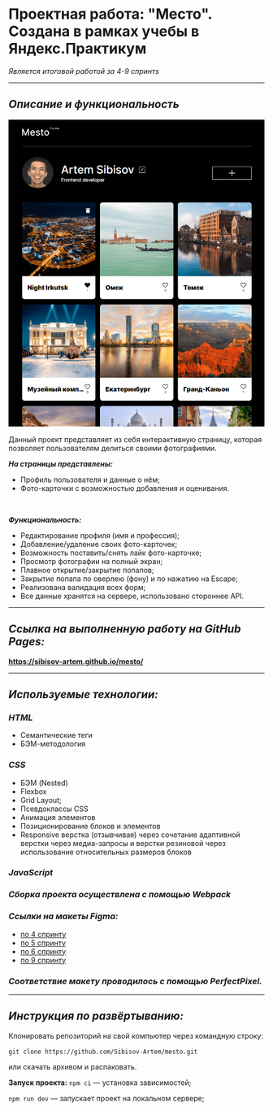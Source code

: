 # **Проектная работа: "Место". Создана в рамках учебы в Яндекс.Практикум**
*Является итоговой работой за 4-9 спринтs*

---
## ***Описание и функциональность***
![image](https://github.com/Sibisov-Artem/mesto/blob/main/screenshot/screenshot.png)

Данный проект представляет из себя интерактивную страницу, которая позволяет пользователям делиться своими фотографиями.

***На страницы представлены:***
* Профиль пользователя и данные о нём;
* Фото-карточки с возможностью добавления и оценивания.
<br>

***Функциональность:***
 * Редактирование профиля (имя и профессия);
 * Добавление/удаление своих фото-карточек;
 * Возможность поставить/снять лайк фото-карточке;
 * Просмотр фотографии на полный экран;
 * Плавное открытие/закрытие попапов;
 * Закрытие попапа по оверлею (фону) и по нажатию на Escape;
 * Реализована валидация всех форм;
 * Все данные хранятся на сервере, использовано стороннее API.

---

## ***Ссылка на выполненную работу на GitHub Pages:***
**https://sibisov-artem.github.io/mesto/**

---

## ***Используемые технологии:***
### *HTML*
* Семантические теги
* БЭМ-методология
### *СSS*
* БЭМ (Nested)
* Flexbox
* Grid Layout;
* Псевдоклассы CSS
* Анимация элементов
* Позиционирование блоков и элементов
* Responsive верстка (отзывчивая) через сочетание адаптивной верстки через медиа-запросы и верстки резиновой через использование относительных размеров блоков
### *JavaScript*
### *Сборка проекта осуществлена с помощью Webpack*

### *Ссылки на макеты Figma:*

* [по 4 спринту](https://www.figma.com/file/2cn9N9jSkmxD84oJik7xL7/JavaScript.-Sprint-4?node-id=0%3A1)
* [по 5 спринту](https://www.figma.com/file/bjyvbKKJN2naO0ucURl2Z0/JavaScript.-Sprint-5?node-id=0%3A1)
* [по 6 спринту](https://www.figma.com/file/kRVLKwYG3d1HGLvh7JFWRT/JavaScript.-Sprint-6?node-id=0%3A1)
* [по 9 спринту](https://www.figma.com/file/PSdQFRHoxXJFs2FH8IXViF/JavaScript.-Sprint-9?node-id=0%3A1)

### *Соответствие макету проводилось с помощью PerfectPixel.*

---
## ***Инструкция по развёртыванию:***

Клонировать репозиторий на свой компьютер через командную строку:
```
git clone https://github.com/Sibisov-Artem/mesto.git
```
или скачать архивом и распаковать.

**Запуск проекта:**
`npm ci` — установка зависимостей;

`npm run dev` — запускает проект на локальном сервере;
